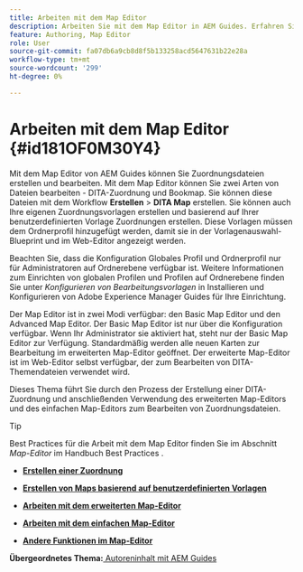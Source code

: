 ```yaml
---
title: Arbeiten mit dem Map Editor
description: Arbeiten Sie mit dem Map Editor in AEM Guides. Erfahren Sie, wie Sie eine Zuordnungsdatei im AEM-Map-Editor erstellen und bearbeiten.
feature: Authoring, Map Editor
role: User
source-git-commit: fa07db6a9cb8d8f5b133258acd5647631b22e28a
workflow-type: tm+mt
source-wordcount: '299'
ht-degree: 0%

---
```


# Arbeiten mit dem Map Editor {#id181OF0M30Y4}

Mit dem Map Editor von AEM Guides können Sie Zuordnungsdateien erstellen und bearbeiten. Mit dem Map Editor können Sie zwei Arten von Dateien bearbeiten - DITA-Zuordnung und Bookmap. Sie können diese Dateien mit dem Workflow **Erstellen** \> **DITA Map** erstellen. Sie können auch Ihre eigenen Zuordnungsvorlagen erstellen und basierend auf Ihrer benutzerdefinierten Vorlage Zuordnungen erstellen. Diese Vorlagen müssen dem Ordnerprofil hinzugefügt werden, damit sie in der Vorlagenauswahl-Blueprint und im Web-Editor angezeigt werden.

Beachten Sie, dass die Konfiguration Globales Profil und Ordnerprofil nur für Administratoren auf Ordnerebene verfügbar ist. Weitere Informationen zum Einrichten von globalen Profilen und Profilen auf Ordnerebene finden Sie unter *Konfigurieren von Bearbeitungsvorlagen* in Installieren und Konfigurieren von Adobe Experience Manager Guides für Ihre Einrichtung.

Der Map Editor ist in zwei Modi verfügbar: den Basic Map Editor und den Advanced Map Editor. Der Basic Map Editor ist nur über die Konfiguration verfügbar. Wenn Ihr Administrator sie aktiviert hat, steht nur der Basic Map Editor zur Verfügung. Standardmäßig werden alle neuen Karten zur Bearbeitung im erweiterten Map-Editor geöffnet. Der erweiterte Map-Editor ist im Web-Editor selbst verfügbar, der zum Bearbeiten von DITA-Themendateien verwendet wird.

Dieses Thema führt Sie durch den Prozess der Erstellung einer DITA-Zuordnung und anschließenden Verwendung des erweiterten Map-Editors und des einfachen Map-Editors zum Bearbeiten von Zuordnungsdateien.

>[!TIP]
>
> Best Practices für die Arbeit mit dem Map Editor finden Sie im Abschnitt *Map-Editor* im Handbuch Best Practices .

- **[Erstellen einer Zuordnung](map-editor-create-map.md)**

- **[Erstellen von Maps basierend auf benutzerdefinierten Vorlagen](create-maps-customized-templates.md)**

- **[Arbeiten mit dem erweiterten Map-Editor](map-editor-advanced-map-editor.md)**

- **[Arbeiten mit dem einfachen Map-Editor](map-editor-basic-map-editor.md)**

- **[Andere Funktionen im Map-Editor](map-editor-other-features.md)**


**Übergeordnetes Thema:**[ Autoreninhalt mit AEM Guides](authoring-content-xml-doc.md)
